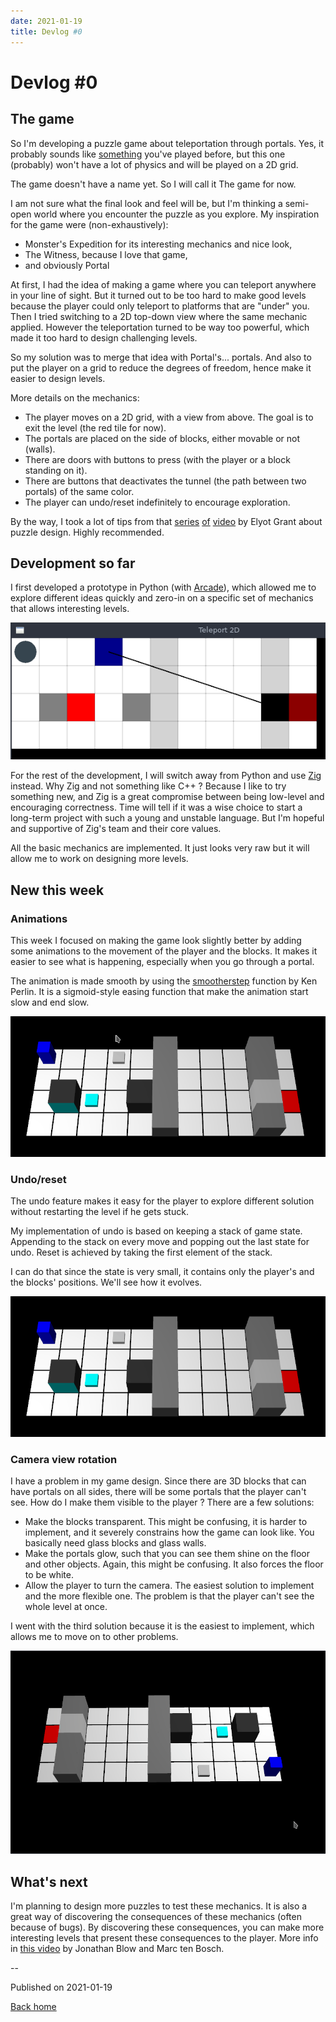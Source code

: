 ```yaml
---
date: 2021-01-19
title: Devlog #0
---
```


# Devlog #0

## The game

So I'm developing a puzzle game about teleportation through portals. Yes, it
probably sounds like [something]() you've played before, but this one (probably)
won't have a lot of physics and will be played on a 2D grid.

The game doesn't have a name yet. So I will call it The game for now.

I am not sure what the final look and feel will be, but I'm thinking a semi-open
world where you encounter the puzzle as you explore. My inspiration for the game
were (non-exhaustively):
- Monster's Expedition for its interesting mechanics and
nice look,
- The Witness, because I love that game,
- and obviously Portal

At first, I had the idea of making a game where you can teleport anywhere in
your line of sight. But it turned out to be too hard to make good levels because
the player could only teleport to platforms that are "under" you. Then I tried
switching to a 2D top-down view where the same mechanic applied. However the
teleportation turned to be way too powerful, which made it too hard to design
challenging levels.

So my solution was to merge that idea with Portal's... portals. And also to put
the player on a grid to reduce the degrees of freedom, hence make it easier to
design levels.

More details on the mechanics:

- The player moves on a 2D grid, with a view from above. The goal is to exit the level (the red tile for now).
- The portals are placed on the side of blocks, either movable or not (walls).
- There are doors with buttons to press (with the player or a block standing on
  it).
- There are buttons that deactivates the tunnel (the path between two portals)
  of the same color.
- The player can undo/reset indefinitely to encourage exploration.

By the way, I took a lot of tips from that [series](https://www.youtube.com/watch?v=oCHciE9CYfA) [of](https://www.youtube.com/watch?v=iUi2vMZajco) [video](https://www.youtube.com/watch?v=zsbfkMuaUxs) by Elyot Grant about puzzle design. Highly recommended.

## Development so far

I first developed a prototype in Python (with
[Arcade](https://api.arcade.academy/en/latest/)), which allowed me to explore
different ideas quickly and zero-in on a specific set of mechanics that allows
interesting levels.

![python prototype](/static/content/0-python-prototype.png)

For the rest of the development, I will switch away from Python and use
[Zig](https://ziglang.org/) instead. Why Zig and not something like C++ ?
Because I like to try something new, and Zig is a great compromise between being
low-level and encouraging correctness. Time will tell if it was a wise choice to
start a long-term project with such a young and unstable language. But I'm
hopeful and supportive of Zig's team and their core values.

All the basic mechanics are implemented. It just looks very raw but it will
allow me to work on designing more levels.

## New this week

### Animations

This week I focused on making the game look slightly better by adding some
animations to the movement of the player and the blocks. It makes it easier to
see what is happening, especially when you go through a portal.

The animation is made smooth by using the
[smootherstep](https://en.wikipedia.org/wiki/Smoothstep) function by Ken Perlin.
It is a sigmoid-style easing function that make the animation start slow and end slow.

![animations screencast](/static/content/0-peek-animation.gif)

### Undo/reset

The undo feature makes it easy for the player to explore different solution
without restarting the level if he gets stuck.

My implementation of undo is based on keeping a stack of game state. Appending
to the stack on every move and popping out the last state for undo. Reset is achieved
by taking the first element of the stack.

I can do that since the state is very small, it contains only the player's and
the blocks' positions. We'll see how it evolves.

![undo screencast](/static/content/0-peek-undo.gif)

### Camera view rotation

I have a problem in my game design. Since there are 3D blocks that can have
portals on all sides, there will be some portals that the player can't see. How
do I make them visible to the player ? There are a few solutions:

  - Make the blocks transparent. This might be confusing, it is harder
    to implement, and it severely constrains how the game can look like. You
    basically need glass blocks and glass walls.
  - Make the portals glow, such that you can see them shine on the floor and
    other objects. Again, this might be confusing. It also forces the floor to
    be white.
  - Allow the player to turn the camera. The easiest solution to implement and
    the more flexible one. The problem is that the player can't see the whole
    level at once.

I went with the third solution because it is the easiest to implement, which
allows me to move on to other problems.

![camera rotation screencast](/static/content/0-peek-rotate-camera.gif)


## What's next

I'm planning to design more puzzles to test these mechanics. It is also a great
way of discovering the consequences of these mechanics (often because of bugs).
By discovering these consequences, you can make more interesting levels that
present these consequences to the player. More info in [this video](https://www.youtube.com/watch?v=3BE9y2p01KU) by
Jonathan Blow and Marc ten Bosch.


--

Published on 2021-01-19

[Back home](/)
